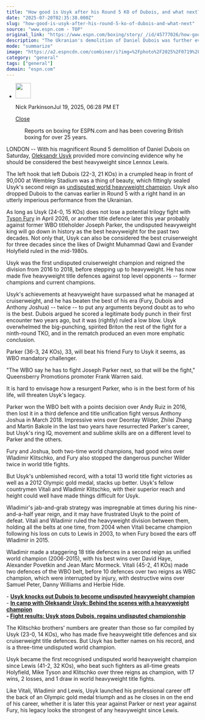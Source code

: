 ```yaml
---
title: "How good is Usyk after his Round 5 KO of Dubois, and what next?"
date: "2025-07-20T02:35:38.000Z"
slug: "how-good-is-usyk-after-his-round-5-ko-of-dubois-and-what-next"
source: "www.espn.com - TOP"
original_link: "https://www.espn.com/boxing/story/_/id/45777026/how-good-oleksandr-usyk-round-5-ko-boxing-daniel-dubois-next"
description: "The Ukranian's demolition of Daniel Dubois was further evidence of why he should be considered the best heavyweight fighter since Lennox Lewis"
mode: "summarize"
image: "https://a2.espncdn.com/combiner/i?img=%2Fphoto%2F2025%2F0719%2Fr1521106_1296x729_16%2D9.jpg"
category: "general"
tags: ["general"]
domain: "espn.com"
---
```

<div id="readability-page-1" class="page"><div><div><ul><li><p><img src="https://a.espncdn.com/combiner/i?img=/photo/2024/0321/r1308010_100x150_2-3.jpg&amp;h=80&amp;w=80&amp;scale=crop" alt="" width="40" height="40"></p><p>Nick Parkinson<span>Jul 19, 2025, 06:28 PM ET</span></p><div><p><a href="#">Close</a></p><ul>Reports on boxing for ESPN.com and has been covering British boxing for over 25 years.</ul></div></li></ul></div><p>LONDON -- With his magnificent Round 5 demolition of Daniel Dubois on Saturday, <a href="https://www.espn.com/boxing/story/_/id/38521021/oleksandr-usyk-biography-boxing-record-fights-more">Oleksandr Usyk</a> provided more convincing evidence why he should be considered the best heavyweight since Lennox Lewis.</p><p>The left hook that left Dubois (22-3, 21 KOs) in a crumpled heap in front of 90,000 at Wembley Stadium was a thing of beauty, which fittingly sealed Usyk's second reign as <a href="https://www.espn.com/boxing/story/_/id/45777455/usyk-knocks-dubois-become-undisputed-heavyweight-champion" target="_blank">undisputed world heavyweight champion</a>. Usyk also dropped Dubois to the canvas earlier in Round 5 with a right hand in an utterly imperious performance from the Ukrainian.</p><p>As long as Usyk (24-0, 15 KOs) does not lose a potential trilogy fight with <a href="https://www.espn.com/boxing/story/_/id/38406539/tyson-fury-biography-boxing-record-fights-more">Tyson Fury</a> in April 2026, or another title defence later this year probably against former WBO titleholder Joseph Parker, the undisputed heavyweight king will go down in history as the best heavyweight for the past two decades. Not only that, Usyk can also be considered the best cruiserweight for three decades since the likes of Dwight Muhammad Qawi and Evander Holyfield ruled in the mid-1980s.</p><p>Usyk was the first undisputed cruiserweight champion and reigned the division from 2016 to 2018, before stepping up to heavyweight. He has now made five heavyweight title defences against top level opponents -- former champions and current champions.</p><p>Usyk's achievements at heavyweight have surpassed what he managed at cruiserweight, and he has beaten the best of his era (Fury, Dubois and Anthony Joshua) -- twice --  to put any arguments beyond doubt as to who is the best. Dubois argued he scored a legitimate body punch in their first encounter two years ago, but it was (rightly) ruled a low blow. Usyk overwhelmed the big-punching, spirited Briton the rest of the fight for a ninth-round TKO, and in the rematch produced an even more emphatic conclusion.</p><p>Parker (36-3, 24 KOs), 33, will beat his friend Fury to Usyk it seems, as WBO mandatory challenger.</p><p>"The WBO say he has to fight Joseph Parker next, so that will be the fight," Queensberry Promotions promoter Frank Warren said.</p><p>It is hard to envisage how a resurgent Parker, who is in the best form of his life, will threaten Usyk's legacy.</p><p>Parker won the WBO belt with a points decision over Andy Ruiz in 2016, then lost it in a third defence and title unification fight versus Anthony Joshua in March 2018. Impressive wins over Deontay Wilder, Zhilei Zhang and Martin Bakole in the last two years have resurrected Parker's career, but Usyk's ring IQ, movement and sublime skills are on a different level to Parker and the others.</p><p>Fury and Joshua, both two-time world champions, had good wins over Wladimir Klitschko, and Fury also stopped the dangerous puncher Wilder twice in world title fights.</p><p>But Usyk's unblemished record, with a total 13 world title fight victories as well as a 2012 Olympic gold medal, stacks up better. Usyk's fellow countrymen Vitali and Wladimir Klitschko, with their superior reach and height could well have made things difficult for Usyk.</p><p>Wladimir's jab-and-grab strategy was impregnable at times during his nine-and-a-half year reign, and it may have frustrated Usyk to the point of defeat. Vitali and Wladimir ruled the heavyweight division between them, holding all the belts at one time, from 2004 when Vitali became champion following his loss on cuts to Lewis in 2003, to when Fury boxed the ears off Wladimir in 2015.</p><p>Wladimir made a staggering 18 title defences in a second reign as unified world champion (2006-2015), with his best wins over David Haye, Alexander Povetkin and Jean Marc Mormeck. Vitali (45-2, 41 KOs) made two defences of the WBO belt, before 10 defences over two reigns as WBC champion, which were interrupted by injury, with destructive wins over Samuel Peter, Danny Williams and Herbie Hide.</p><p>- <strong><a href="https://www.espn.com/boxing/story/_/id/45777455/usyk-knocks-dubois-become-undisputed-heavyweight-champion" target="_blank">Usyk knocks out Dubois to become undisputed heavyweight champion</a></strong><br>
- <strong><a href="https://www.espn.com/boxing/story/_/id/45737495/in-camp-oleksandr-usyk-scenes-boxing-heavyweight-champion" target="_blank">In camp with Oleksandr Usyk: Behind the scenes with a heavyweight champion</a><br>
- <a href="https://www.espn.com/boxing/story/_/id/45768242/pacquiao-barrios-usyk-dubois-tszyu-fundora-live-boxing-updates-results-analysis" target="_blank">Fight results: Usyk stops Dubois, regains undisputed championship</a></strong></p><p>The Klitschko brothers' numbers are greater than those so far compiled by Usyk (23-0, 14 KOs), who has made five heavyweight title defences and six cruiserweight title defences. But Usyk has better names on his record, and is a three-time undisputed world champion.</p><p>Usyk became the first recognised undisputed world heavyweight champion since Lewis (41-2, 32 KOs), who beat such fighters as all-time greats Holyfield, Mike Tyson and Klitschko over three reigns as champion, with 17 wins, 2 losses, and 1 draw in world heavyweight title fights.</p><p>Like Vitali, Wladimir and Lewis, Usyk launched his professional career off the back of an Olympic gold medal triumph and as he closes in on the end of his career, whether it is later this year against Parker or next year against Fury, his legacy looks the strongest of any heavyweight since Lewis.</p>
</div></div>
